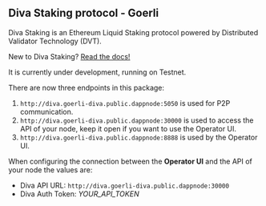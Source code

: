 ## Diva Staking protocol - Goerli

Diva Staking is an Ethereum Liquid Staking protocol powered by Distributed Validator Technology (DVT).

New to Diva Staking? [Read the docs!](https://docs.staking.foundation/)

It is currently under development, running on Testnet.

There are now three endpoints in this package:

1. `http://diva.goerli-diva.public.dappnode:5050` is used for P2P communication.
2. `http://diva.goerli-diva.public.dappnode:30000` is used to access the API of your node, keep it open if you want to use the Operator UI.
3. `http://diva.goerli-diva.public.dappnode:8888` is used by the Operator UI.


When configuring the connection between the **Operator UI** and the API of your node the values are:
- Diva API URL: `http://diva.goerli-diva.public.dappnode:30000`
- Diva Auth Token: *YOUR_API_TOKEN*
